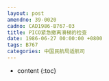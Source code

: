 ```yaml
---
layout: post
amendno: 39-0020
cadno: CAD1986-B767-03
title: PICO紧急撤离滑梯的检查
date: 1986-06-27 00:00:00 +0800
tags: B767
categories: 中国民航局适航司
---
```


* content
{:toc}


